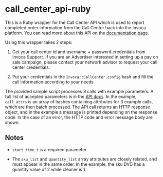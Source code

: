 <h1>call_center_api-ruby</h1>

This is a Ruby wrapper for the Call Center API which is used to report completed order information from the Call Center back into the Invoca platform. You can read more about this API on the [documentation page](http://support.invoca.com/advertisers/Sales_Reporting_API).

Using this wrapper takes 2 steps:

1. Get your call center id and username + password credentials from Invoca Support. If you are an Advertiser interested in setting up a pay on sale campaign, please contact your network advisor to request your call center credentials.

2. Put your credentials in the `Invoca::CallCenter.config` hash and fill the call information according to your needs.

The provided sample script processes 3 calls with example parameters. A full list of accepted parameters is in the [API docs](http://support.invoca.com/advertisers/Sales_Reporting_API). In the example, `call_attrs` is an array of hashes containing attributes for 3 example calls, which are then batch processed. The API call returns an HTTP response object, and in the example a message is printed depending on the response code. In the case of an error, the HTTP code and error message body are shown.

## Notes

* `start_time_t` is a required parameter.

* The `sku_list` and `quantity_list` array attributes are closely related, and must appear in the same order. In the example,  the sku DVD has a quantity value of 2 while cleaner is 1.
